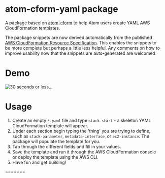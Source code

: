 # atom-cform-yaml package

A package based on [atom-cform](https://github.com/dgomesbr/atom-cform) to help Atom users create YAML AWS CloudFormation templates.

The package snippets are now derived automatically from the published [AWS CloudFormation Resource Specification](http://docs.aws.amazon.com/AWSCloudFormation/latest/UserGuide/cfn-resource-specification.html).  This enables the snippets to be more complete but perhaps a little less helpful. Any comments on how to improve usability now that the snippets are auto-generated are welcomed.

# Demo
![30 seconds or less...](http://i.imgur.com/xQkpXQ4.gif)

# Usage
1. Create an empty ```*.yaml``` file and type ```stack-start``` - a skeleton YAML CloudFormation template will appear.
2. Under each section begin typing the 'thing' you are trying to define, such as ```stack-parameter```, ```metadata-interface```, or ```ec2-instance```.  The package will populate the template for you.
3. Tab through the different fields and fill in your values.
4. Save the template and run it through the AWS CloudFormation console or deploy the template using the AWS CLI.
5. Have fun and get building!

=======
